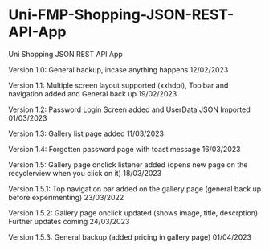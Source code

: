 # Uni-FMP-Shopping-JSON-REST-API-App
Uni Shopping JSON REST API App

Version 1.0: General backup, incase anything happens 12/02/2023

Version 1.1: Multiple screen layout supported (xxhdpi), Toolbar and navigation added and General back up 19/02/2023

Version 1.2: Password Login Screen added and UserData JSON Imported 01/03/2023

Version 1.3: Gallery list page added 11/03/2023

Version 1.4: Forgotten password page with toast message 16/03/2023

Version 1.5: Gallery page onclick listener added (opens new page on the recyclerview when you click on it) 18/03/2023

Version 1.5.1: Top navigation bar added on the gallery page (general back up before experimenting) 23/03/2022

Version 1.5.2: Gallery page onclick updated (shows image, title, descrption). Further updates coming 24/03/2023

Version 1.5.3: General backup (added pricing in gallery page) 01/04/2023
